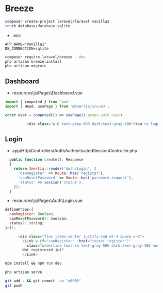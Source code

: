 # Breeze

```bash
composer create-project laravel/laravel vanilla2
touch database/database.sqlite
```

- .env

```edit
APP_NAME="Vanilla2"
DB_CONNECTION=sqlite
```

```bash
composer require laravel/breeze --dev
php artisan breeze:install
php artisan migrate
```

## Dashboard

- resources\js\Pages\Dashboard.vue

```js
import { computed } from 'vue'
import { Head, usePage } from '@inertiajs/vue3';

const user = computed(() => usePage().props.auth.user)

          <div class="p-6 text-gray-900 dark:text-gray-100">You're logged in as: {{ user.name }}!</div>
```

## Login

- app\Http\Controllers\Auth\AuthenticatedSessionController.php

```js
  public function create(): Response
  {
    return Inertia::render('Auth/Login', [
      'canRegister' => Route::has('register'),
      'canResetPassword' => Route::has('password.request'),
      'status' => session('status'),
    ]);
  }
```

- resources\js\Pages\Auth\Login.vue

```js
defineProps<{
  canRegister: Boolean,
  canResetPassword?: boolean;
  status?: string;
}>();

      <div class="flex items-center justify-end mt-4 space-x-6">
        <Link v-if="canRegister" :href="route('register')"
          class="underline text-sm text-gray-600 dark:text-gray-400 hover:text-gray-900 dark:hover:text-gray-100 rounded-md focus:outline-none focus:ring-2 focus:ring-offset-2 focus:ring-indigo-500 dark:focus:ring-offset-gray-800">
        Not registered jet?
        </Link>
```

```bash
npm install && npm run dev
```

```bash
php artisan serve
```

```bash
git add . && git commit -am "v0002"
git push
```
